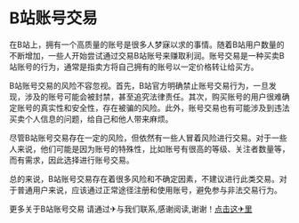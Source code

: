 # B站账号交易

在B站上，拥有一个高质量的账号是很多人梦寐以求的事情。随着B站用户数量的不断增加，一些人开始尝试通过交易B站账号来赚取利润。账号交易是一种买卖B站账号的行为，通常是指卖方将自己拥有的账号以一定价格转让给买方。

B站账号交易的风险不容忽视。首先，B站官方明确禁止账号交易行为，一旦发现，涉及的账号可能会被封禁，甚至追究法律责任。其次，购买账号的用户很难确定账号的真实性和安全性，存在被骗的风险。此外，账号交易也有可能涉及到违法买卖个人信息的问题，给自己和他人带来麻烦。

尽管B站账号交易存在一定的风险，但依然有一些人冒着风险进行交易。对于一些人来说，他们可能是因为账号的特殊性，比如账号有很高的等级、关注者数量等，而有需求，因此选择进行账号交易。

总的来说，B站账号交易存在着很多风险和不确定因素，不建议进行此类交易。对于普通用户来说，应该通过正常途径注册和使用账号，避免参与非法交易行为。

更多关于B站账号交易 请通过✈与我们联系,感谢阅读,谢谢！[点击这✈里](https://t.me/sjlmbot)